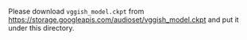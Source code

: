 Please download `vggish_model.ckpt` from https://storage.googleapis.com/audioset/vggish_model.ckpt and put it under this directory.